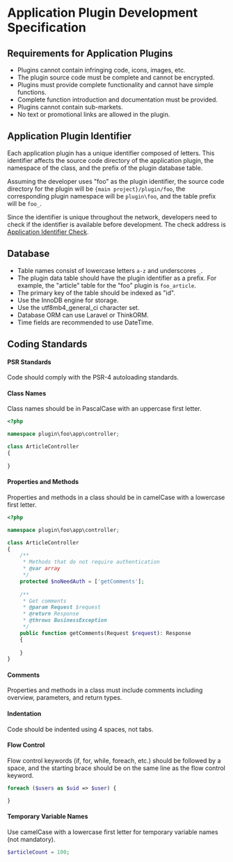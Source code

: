 # Application Plugin Development Specification

## Requirements for Application Plugins
- Plugins cannot contain infringing code, icons, images, etc.
- The plugin source code must be complete and cannot be encrypted.
- Plugins must provide complete functionality and cannot have simple functions.
- Complete function introduction and documentation must be provided.
- Plugins cannot contain sub-markets.
- No text or promotional links are allowed in the plugin.

## Application Plugin Identifier
Each application plugin has a unique identifier composed of letters. This identifier affects the source code directory of the application plugin, the namespace of the class, and the prefix of the plugin database table.

Assuming the developer uses "foo" as the plugin identifier, the source code directory for the plugin will be `{main project}/plugin/foo`, the corresponding plugin namespace will be `plugin\foo`, and the table prefix will be `foo_`.

Since the identifier is unique throughout the network, developers need to check if the identifier is available before development. The check address is [Application Identifier Check](https://www.workerman.net/app/check).

## Database
- Table names consist of lowercase letters `a-z` and underscores `_`.
- The plugin data table should have the plugin identifier as a prefix. For example, the "article" table for the "foo" plugin is `foo_article`.
- The primary key of the table should be indexed as "id".
- Use the InnoDB engine for storage.
- Use the utf8mb4_general_ci character set.
- Database ORM can use Laravel or ThinkORM.
- Time fields are recommended to use DateTime.

## Coding Standards

#### PSR Standards
Code should comply with the PSR-4 autoloading standards.

#### Class Names 
Class names should be in PascalCase with an uppercase first letter.

```php
<?php

namespace plugin\foo\app\controller;

class ArticleController
{
    
}
```

#### Properties and Methods
Properties and methods in a class should be in camelCase with a lowercase first letter.

```php
<?php

namespace plugin\foo\app\controller;

class ArticleController
{
    /**
     * Methods that do not require authentication
     * @var array
     */
    protected $noNeedAuth = ['getComments'];
    
    /**
     * Get comments
     * @param Request $request
     * @return Response
     * @throws BusinessException
     */
    public function getComments(Request $request): Response
    {
        
    }
}
```

#### Comments
Properties and methods in a class must include comments including overview, parameters, and return types.

#### Indentation
Code should be indented using 4 spaces, not tabs.

#### Flow Control
Flow control keywords (if, for, while, foreach, etc.) should be followed by a space, and the starting brace should be on the same line as the flow control keyword.

```php
foreach ($users as $uid => $user) {

}
```

#### Temporary Variable Names
Use camelCase with a lowercase first letter for temporary variable names (not mandatory).

```php
$articleCount = 100;
```
